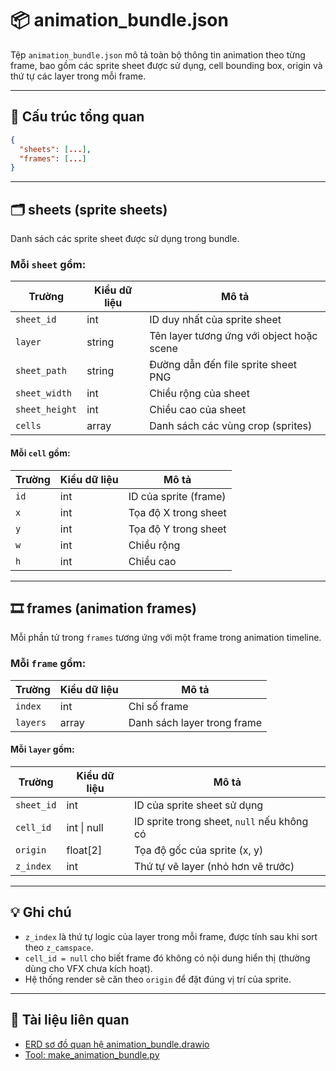 # 📦 animation_bundle.json

Tệp `animation_bundle.json` mô tả toàn bộ thông tin animation theo từng frame, bao gồm các sprite sheet được sử dụng, cell bounding box, origin và thứ tự các layer trong mỗi frame.

---

## 🧩 Cấu trúc tổng quan

```json
{
  "sheets": [...],
  "frames": [...]
}
```

---

## 🗂️ sheets (sprite sheets)

Danh sách các sprite sheet được sử dụng trong bundle.

### Mỗi `sheet` gồm:

| Trường         | Kiểu dữ liệu | Mô tả                                 |
|----------------|--------------|----------------------------------------|
| `sheet_id`     | int          | ID duy nhất của sprite sheet          |
| `layer`        | string       | Tên layer tương ứng với object hoặc scene |
| `sheet_path`   | string       | Đường dẫn đến file sprite sheet PNG   |
| `sheet_width`  | int          | Chiều rộng của sheet                  |
| `sheet_height` | int          | Chiều cao của sheet                   |
| `cells`        | array        | Danh sách các vùng crop (sprites)     |

#### Mỗi `cell` gồm:

| Trường | Kiểu dữ liệu | Mô tả                         |
|--------|--------------|-------------------------------|
| `id`   | int          | ID của sprite (frame)         |
| `x`    | int          | Tọa độ X trong sheet          |
| `y`    | int          | Tọa độ Y trong sheet          |
| `w`    | int          | Chiều rộng                    |
| `h`    | int          | Chiều cao                     |

---

## 🎞️ frames (animation frames)

Mỗi phần tử trong `frames` tương ứng với một frame trong animation timeline.

### Mỗi `frame` gồm:

| Trường     | Kiểu dữ liệu | Mô tả                         |
|------------|--------------|-------------------------------|
| `index`    | int          | Chỉ số frame                  |
| `layers`   | array        | Danh sách layer trong frame   |

#### Mỗi `layer` gồm:

| Trường        | Kiểu dữ liệu     | Mô tả                                     |
|---------------|------------------|-------------------------------------------|
| `sheet_id`    | int              | ID của sprite sheet sử dụng               |
| `cell_id`     | int \| null      | ID sprite trong sheet, `null` nếu không có |
| `origin`      | float[2]         | Tọa độ gốc của sprite (x, y)              |
| `z_index`     | int              | Thứ tự vẽ layer (nhỏ hơn vẽ trước)       |

---

## 💡 Ghi chú
- `z_index` là thứ tự logic của layer trong mỗi frame, được tính sau khi sort theo `z_camspace`.
- `cell_id = null` cho biết frame đó không có nội dung hiển thị (thường dùng cho VFX chưa kích hoạt).
- Hệ thống render sẽ căn theo `origin` để đặt đúng vị trí của sprite.

---

## 📎 Tài liệu liên quan

- [ERD sơ đồ quan hệ animation_bundle.drawio](../data_structure/animation_bundle_erd_with_zindex_uniform.drawio.xml)
- [Tool: make_animation_bundle.py](../tools/make_animation_bundle.md)
